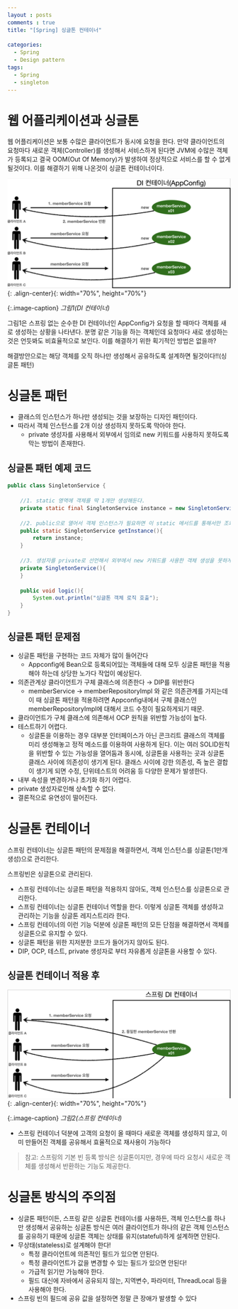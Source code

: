 ```yaml
---
layout : posts
comments : true
title: "[Spring] 싱글톤 컨테이너"

categories:
  - Spring
  - Design pattern
tags:
  - Spring
  - singleton
---
```


# 웹 어플리케이션과 싱글톤

웹 어플리케이션은 보통 수많은 클라이언트가 동시에 요청을 한다. 만약 클라이언트의 요청마다 새로운 객체(Controller)를 생성해서 서비스하게 된다면 JVM에 수많은 객체가 등록되고 결국 OOM(Out Of Memory)가 발생하여 정상적으로 서비스를 할 수 없게 될것이다. 이를 해결하기 위해 나온것이 싱글톤 컨테이너이다.

![DI 컨테이너](/assets/images/posts/2021-07-27/DI_container.png){: .align-center}{: width="70%", height="70%"}

{:.image-caption}
*그림1(DI 컨테이너)*

그림1은 스프링 없는 순수한 DI 컨테이너인 AppConfig가 요청을 할 때마다 객체를 새로 생성하는 상황을 나타낸다. 분명 같은 기능을 하는 객체인데 요청마다 새로 생성하는것은 언듯봐도 비효율적으로 보인다. 이를 해결하기 위한 획기적인 방법은 없을까?

해결방안으로는 해당 객체를 오직 하나만 생성해서 공유하도록 설계하면 될것이다!!(싱글톤 패턴)



# 싱글톤 패턴

- 클래스의 인스턴스가 하나만 생성되는 것을 보장하는 디자인 패턴이다.
- 따라서 객체 인스턴스를 2개 이상 생성하지 못하도록 막아야 한다.
    - private 생성자를 사용해서 외부에서 임의로 new 키워드를 사용하지 못하도록 막는 방법이 존재한다.

## 싱글톤 패턴 예제 코드

```java
public class SingletonService {

    //1. static 영역에 객체를 딱 1개만 생성해둔다.
    private static final SingletonService instance = new SingletonService();

    //2. public으로 열어서 객체 인스턴스가 필요하면 이 static 메서드를 통해서만 조회하도록 허용한다.
    public static SingletonService getInstance(){
        return instance;
    }

    //3. 생성자를 private로 선언해서 외부에서 new 키워드를 사용한 객체 생성을 못하게 막는다.(은근 많이쓰는 방법)
    private SingletonService(){
    }

    public void logic(){
        System.out.println("싱글톤 객체 로직 호출");
    }
}
```

## 싱글톤 패턴 문제점

- 싱글톤 패턴을 구현하는 코드 자체가 많이 들어간다
    - Appconfig에 Bean으로 등록되어있는 객체들에 대해 모두 싱글톤 패턴을 적용해야 하는데 상당한 노가다 작업이 예상된다.
- 의존관계상 클라이언트가 구체 클래스에 의존한다 → DIP를 위반한다
    - memberService → memberRepositoryImpl 와 같은 의존관계를 가지는데 이 때 싱글톤 패턴을 적용하려면 Appconfig내에서 구체 클래스인 memberRepositoryImpl에 대해서 코드 수정이 필요하게되기 때문.
- 클라이언트가 구체 클래스에 의존해서 OCP 원칙을 위반할 가능성이 높다.
- 테스트하기 어렵다.
    - 싱글톤을 이용하는 경우 대부분 인터페이스가 아닌 콘크리트 클래스의 객체를 미리 생성해놓고 정적 메소드를 이용하여 사용하게 된다. 이는 여러 SOLID원칙을 위반할 수 있는 가능성을 열어둠과 동시에, 싱글톤을 사용하는 곳과 싱글톤 클래스 사이에 의존성이 생기게 된다. 클래스 사이에 강한 의존성, 즉 높은 결합이 생기게 되면 수정, 단위테스트의 어려움 등 다양한 문제가 발생한다.
- 내부 속성을 변경하거나 초기화 하기 어렵다.
- private 생성자로인해 상속할 수 없다.
- 결론적으로 유연성이 떨어진다.

# 싱글톤 컨테이너

스프링 컨테이너는 싱글톤 패턴의 문제점을 해결하면서, 객체 인스턴스를 싱글톤(1만개 생성)으로 관리한다.

스프링빈은 싱글톤으로 관리된다.

- 스프링 컨테이너는 싱글톤 패턴을 적용하지 않아도, 객체 인스턴스를 싱글톤으로 관리한다.
- 스프링 컨테이너는 싱글톤 컨테이너 역할을 한다. 이렇게 싱글톤 객체를 생성하고 관리하는 기능을 싱글톤 레지스트리라 한다.
- 스프링 컨테이너의 이런 기능 덕분에 싱글톤 패턴의 모든 단점을 해결하면서 객체를 싱글톤으로 유지할 수 있다.
- 싱글톤 패턴을 위한 지저분한 코드가 들어가지 않아도 된다.
- DIP, OCP, 테스트, private 생성자로 부터 자유롭게 싱글톤을 사용할 수 있다.

## 싱글톤 컨테이너 적용 후

![singleton.png](/assets/images/posts/2021-07-27/singleton.png){: .align-center}{: width="70%", height="70%"}

{:.image-caption}
*그림2(스프링 컨테이너)*

- 스프링 컨테이너 덕분에 고객의 요청이 올 때마다 새로운 객체를 생성하지 않고, 이미 만들어진 객체를 공유해서 효율적으로 재사용이 가능하다

> 참고: 스프링의 기본 빈 등록 방식은 싱글톤이지만, 경우에 따라 요청시 새로운 객체를 생성해서 반환하는 기능도 제공한다.

# 싱글톤 방식의 주의점

- 싱글톤 패턴이든, 스프링 같은 싱글톤 컨테이너를 사용하든, 객체 인스턴스를 하나만 생성해서 공유하는 싱글톤 방식은 여러 클라이언트가 하나의 같은 객체 인스턴스를 공유하기 때문에 싱글톤 객체는 상태를 유지(stateful)하게 설계하면 안된다.
- 무상태(stateless)로 설계해야 한다!
    - 특정 클라이언트에 의존적인 필드가 있으면 안된다.
    - 특정 클라이언트가 값을 변경할 수 있는 필드가 있으면 안된다!
    - 가급적 읽기만 가능해야 한다.
    - 필드 대신에 자바에서 공유되지 않는, 지역변수, 파라미터, ThreadLocal 등을 사용해야 한다.
- 스프링 빈의 필드에 공유 값을 설정하면 정말 큰 장애가 발생할 수 있다
